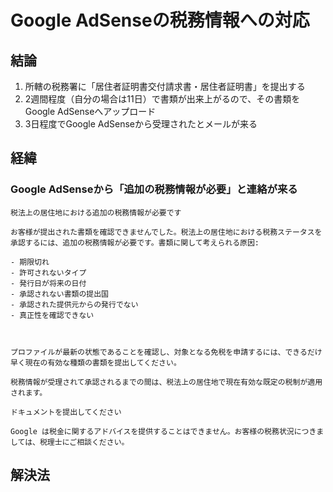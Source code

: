 # Google AdSenseの税務情報への対応
## 結論
1. 所轄の税務署に「居住者証明書交付請求書・居住者証明書」を提出する
2. 2週間程度（自分の場合は11日）で書類が出来上がるので、その書類をGoogle AdSenseへアップロード
3. 3日程度でGoogle AdSenseから受理されたとメールが来る
## 経緯
### Google AdSenseから「追加の税務情報が必要」と連絡が来る
```
税法上の居住地における追加の税務情報が必要です

お客様が提出された書類を確認できませんでした。税法上の居住地における税務ステータスを承認するには、追加の税務情報が必要です。書類に関して考えられる原因:

- 期限切れ
- 許可されないタイプ
- 発行日が将来の日付
- 承認されない書類の提出国
- 承認された提供元からの発行でない
- 真正性を確認できない

  
  
プロファイルが最新の状態であることを確認し、対象となる免税を申請するには、できるだけ早く現在の有効な種類の書類を提出してください。

税務情報が受理されて承認されるまでの間は、税法上の居住地で現在有効な既定の税制が適用されます。

ドキュメントを提出してください

Google は税金に関するアドバイスを提供することはできません。お客様の税務状況につきましては、税理士にご相談ください。
```
## 解決法
